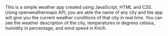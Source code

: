 This is a simple weather app created using JavaScript, HTML and CSS. Using openweathermaps API, you are able the name of any city and the app will give you the current weather conditions of that city in real time. You can see the weather description of the city, temperatures in degrees celsius, humidity in percentage, and wind speed in Km/h.
